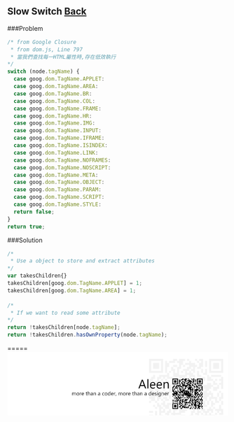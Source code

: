 ## Slow Switch [Back](./../goog.md)
###Problem
```js
/* from Google Closure 
 * from dom.js, Line 797
 * 當我們查找每一HTML屬性時,存在低效執行
*/
switch (node.tagName) {
  case goog.dom.TagName.APPLET:
  case goog.dom.TagName.AREA:
  case goog.dom.TagName.BR:
  case goog.dom.TagName.COL:
  case goog.dom.TagName.FRAME:
  case goog.dom.TagName.HR:
  case goog.dom.TagName.IMG:
  case goog.dom.TagName.INPUT:
  case goog.dom.TagName.IFRAME:
  case goog.dom.TagName.ISINDEX:
  case goog.dom.TagName.LINK:
  case goog.dom.TagName.NOFRAMES:
  case goog.dom.TagName.NOSCRIPT:
  case goog.dom.TagName.META:
  case goog.dom.TagName.OBJECT:
  case goog.dom.TagName.PARAM:
  case goog.dom.TagName.SCRIPT:
  case goog.dom.TagName.STYLE:
  return false;
}
return true;
```

###Solution
```js
/*
 * Use a object to store and extract attributes
*/
var takesChildren{}
takesChildren[goog.dom.TagName.APPLET] = 1;
takesChildren[goog.dom.TagName.AREA] = 1;

/*
 * If we want to read some attribute
*/
return !takesChildren[node.tagName];
return !takesChildren.hasOwnProperty(node.tagName);
```

=====
<a href="http://aleen42.github.io/" target="_blank" ><img src="./../../../../../pic/tail.gif"></a>